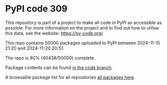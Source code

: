 # PyPI code 309

This repository is part of a project to make all code in PyPI as accessible as possible. For more information 
on the project and to find out how to utilise this data, see the website: https://py-code.org/

This repo contains 50000 packages uploaded to PyPI between 
2024-11-15 21:20 and 2024-11-20 20:51.

The repo is 80% (40438/50000) complete.

Package contents can be found [in the code branch](https://github.com/pypi-data/pypi-mirror-309/tree/code/packages).

A browsable package list for all repositories [all packages here](https://py-code.org/repositories/pypi-mirror-309).


